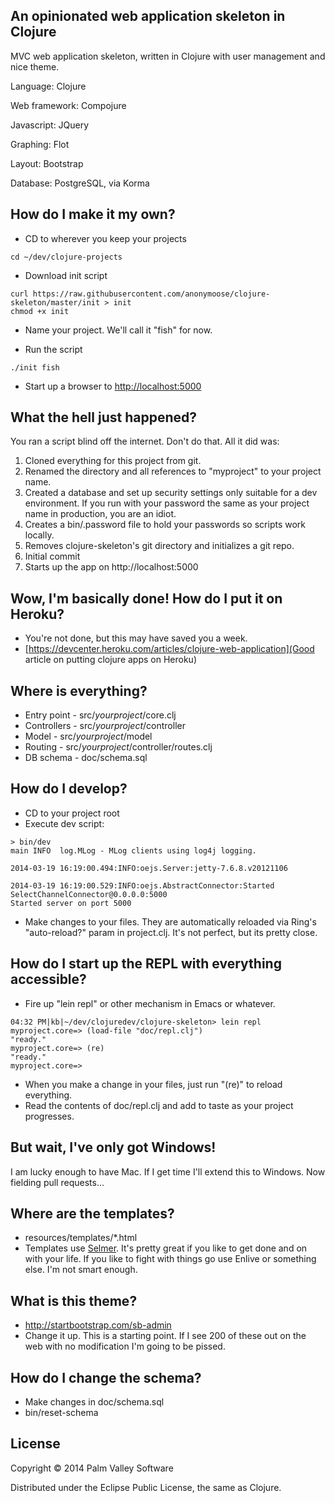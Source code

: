 ## An opinionated web application skeleton in Clojure

MVC web application skeleton, written in Clojure with user management and nice theme.

Language: Clojure

Web framework: Compojure

Javascript: JQuery

Graphing: Flot

Layout: Bootstrap

Database: PostgreSQL, via Korma

## How do I make it my own?

- CD to wherever you keep your projects
```
cd ~/dev/clojure-projects
```

- Download init script
```
curl https://raw.githubusercontent.com/anonymoose/clojure-skeleton/master/init > init
chmod +x init
```

- Name your project.  We'll call it "fish" for now.

- Run the script
```
./init fish
```

- Start up a browser to [http://localhost:5000](http://localhost:5000)

## What the hell just happened?
You ran a script blind off the internet.  Don't do that.  All it did was:
1. Cloned everything for this project from git.
2. Renamed the directory and all references to "myproject" to your project name.
3. Created a database and set up security settings only suitable for a dev environment.  If you run with your password 
the same as your project name in production, you are an idiot.
4. Creates a bin/.password file to hold your passwords so scripts work locally.
5. Removes clojure-skeleton's git directory and initializes a git repo.
6. Initial commit
7. Starts up the app on http://localhost:5000

## Wow, I'm basically done!  How do I put it on Heroku?
- You're not done, but this may have saved you a week.
- [https://devcenter.heroku.com/articles/clojure-web-application](Good article on putting clojure apps on Heroku)

## Where is everything?
- Entry point - src/$yourproject$/core.clj
- Controllers - src/$yourproject$/controller
- Model - src/$yourproject$/model
- Routing - src/$yourproject$/controller/routes.clj
- DB schema - doc/schema.sql

## How do I develop?
- CD to your project root
- Execute dev script:
```
> bin/dev
main INFO  log.MLog - MLog clients using log4j logging.
 
2014-03-19 16:19:00.494:INFO:oejs.Server:jetty-7.6.8.v20121106

2014-03-19 16:19:00.529:INFO:oejs.AbstractConnector:Started SelectChannelConnector@0.0.0.0:5000
Started server on port 5000
```
- Make changes to your files.  They are automatically reloaded via Ring's "auto-reload?" param in project.clj.  It's not perfect, but its pretty close.

## How do I start up the REPL with everything accessible?
- Fire up "lein repl" or other mechanism in Emacs or whatever.
```
04:32 PM|kb|~/dev/clojuredev/clojure-skeleton> lein repl
myproject.core=> (load-file "doc/repl.clj")
"ready."
myproject.core=> (re)
"ready."
myproject.core=> 
```
- When you make a change in your files, just run "(re)" to reload everything.
- Read the contents of doc/repl.clj and add to taste as your project progresses.

## But wait, I've only got Windows!
I am lucky enough to have Mac.  If I get time I'll extend this to Windows.  Now fielding pull requests...

## Where are the templates?
- resources/templates/*.html
- Templates use [Selmer](https://github.com/yogthos/Selmer).  It's pretty great if you like to get done and on with your life.  If you like to fight with things go use Enlive or something else.  I'm not smart enough.

## What is this theme?
- http://startbootstrap.com/sb-admin
- Change it up.  This is a starting point.  If I see 200 of these out on the web with no modification I'm going to be pissed.

## How do I change the schema?
- Make changes in doc/schema.sql 
- bin/reset-schema

## License

Copyright &copy; 2014 Palm Valley Software

Distributed under the Eclipse Public License, the same as Clojure.
